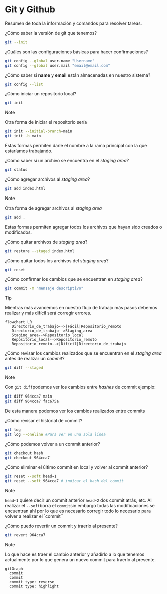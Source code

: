 # Git y Github

Resumen de toda la información y comandos para resolver tareas.

¿Cómo saber la versión de git que tenemos?
```bash
git --init
```

¿Cuáles son las configuraciones básicas para hacer confirmaciones?
```bash
git config --global user.name "Username"
git config --global user.mail "email@email.com"
```

¿Cómo saber si **name** y **email** están almacenadas en nuestro sistema?
```bash
git config --list
```

¿Cómo iniciar un repositorio local?
```bash
git init
```
>[!NOTE]
>Otra forma de iniciar el repositorio sería
>```bash
>git init --initial-branch=main
>git init -b main
>```
>Estas formas permiten darle el nombre a la rama principal con la que estaríamos trabajando.

¿Cómo saber si un archivo se encuentra en el _staging area_?
```bash
git status
```

¿Cómo agregar archivos al _staging area_?
```bash
git add index.html
```
>[!NOTE]
>Otra forma de agregar archivos al _staging area_
>```bash
>git add .
>```
>Estas formas permiten agregar todos los archivos que hayan sido creados o modificados.

¿Cómo quitar archivos de _staging area_?
```bash
git restore --staged index.html
```

¿Cómo quitar todos los archivos del _staging area_?
```bash
git reset
```

¿Cómo confirmar los cambios que se encuentran en _staging area_?
```bash
git commit -m "mensaje descriptivo"
```
> [!TIP]
> Mientras más avancemos en nuestro flujo de trabajo más pasos debemos realizar y más difícil será corregir errores.
>```mermaid
>flowchart LR
>	 Directorio_de_trabajo-->|Fácil|Repositorio_remoto
>    Directorio_de_trabajo-->Staging_area
>    Staging_area-->Repositorio_local
>    Repositorio_local-->Repositorio_remoto
>    Repositorio_remoto-->|Difícil|Directorio_de_trabajo
>```

¿Cómo revisar los cambios realizados que se encuentran en el _staging area_ antes de realizar un _commit_?
```bash
git diff --staged
```
>[!NOTE]
>Con `git diff`podemos ver los cambios entre _hashes_ de commit ejemplo:
>```bash
>git diff 964cca7 main
>git diff 964cca7 fac675a
>```
>De esta manera podemos ver los cambios realizados entre commits

¿Cómo revisar el historial de commit?
```bash
git log
git log --oneline #Para ver en una sola línea
```

¿Cómo podemos volver a un commit anterior?
```bash
git checkout hash
git checkout 964cca7
```

¿Cómo eliminar el último commit en local y volver al commit anterior?
```bash
git reset --soft head~1
git reset --soft 964cca7 # indicar el hash del commit
```
>[!NOTE]
>`head~1` quiere decir un commit anterior `head~2` dos commit atrás, etc.
>Al realizar el `--soft`borra el `commit`sin embargo todas las modificaciones se encuentran ahí por lo que es necesario corregir todo lo necesario para volver a realizar el `commit``

¿Cómo puedo revertir un commit y traerlo al presente?
```bash
git revert 964cca7
```
>[!NOTE]
>Lo que hace es traer el cambio anterior y añadirlo a lo que tenemos actualmente por lo que genera un nuevo commit para traerlo al presente.
>```mermaid
>gitGraph
>	commit
>	commit
>	commit type: reverse
>	commit type: highlight
>```
